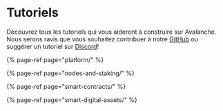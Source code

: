 # Tutoriels

Découvrez tous les tutoriels qui vous aideront à construire sur Avalanche. Nous serons ravis que vous souhaitez contribuer à notre [GitHub](https://github.com/ava-labs) ou suggérer un tutoriel sur [Discord](https://chat.avax.network)!

{% page-ref page="platform/" %}

{% page-ref page="nodes-and-staking/" %}

{% page-ref page="smart-contracts/" %}

{% page-ref page="smart-digital-assets/" %}



